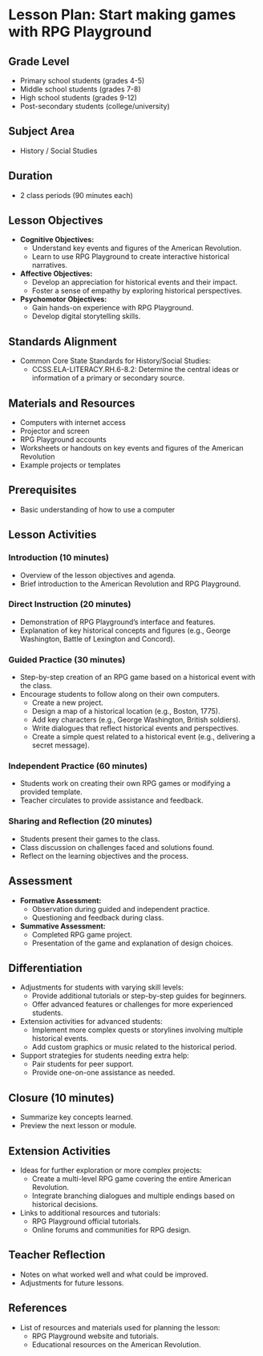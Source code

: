 # Lesson Plan: Start making games with RPG Playground


## Grade Level

- Primary school students (grades 4-5)
- Middle school students (grades 7-8)
- High school students (grades 9-12)
- Post-secondary students (college/university)


## Subject Area

- History / Social Studies


## Duration

- 2 class periods (90 minutes each)


## Lesson Objectives

- **Cognitive Objectives:** 
  - Understand key events and figures of the American Revolution.
  - Learn to use RPG Playground to create interactive historical narratives.
- **Affective Objectives:**
  - Develop an appreciation for historical events and their impact.
  - Foster a sense of empathy by exploring historical perspectives.
- **Psychomotor Objectives:**
  - Gain hands-on experience with RPG Playground.
  - Develop digital storytelling skills.


## Standards Alignment
- Common Core State Standards for History/Social Studies: 
  - CCSS.ELA-LITERACY.RH.6-8.2: Determine the central ideas or information of a primary or secondary source.


## Materials and Resources
- Computers with internet access
- Projector and screen
- RPG Playground accounts
- Worksheets or handouts on key events and figures of the American Revolution
- Example projects or templates


## Prerequisites
- Basic understanding of how to use a computer


## Lesson Activities


### Introduction (10 minutes)
- Overview of the lesson objectives and agenda.
- Brief introduction to the American Revolution and RPG Playground.


### Direct Instruction (20 minutes)
- Demonstration of RPG Playground’s interface and features.
- Explanation of key historical concepts and figures (e.g., George Washington, Battle of Lexington and Concord).


### Guided Practice (30 minutes)
- Step-by-step creation of an RPG game based on a historical event with the class.
- Encourage students to follow along on their own computers.
  - Create a new project.
  - Design a map of a historical location (e.g., Boston, 1775).
  - Add key characters (e.g., George Washington, British soldiers).
  - Write dialogues that reflect historical events and perspectives.
  - Create a simple quest related to a historical event (e.g., delivering a secret message).


### Independent Practice (60 minutes)
- Students work on creating their own RPG games or modifying a provided template.
- Teacher circulates to provide assistance and feedback.


### Sharing and Reflection (20 minutes)
- Students present their games to the class.
- Class discussion on challenges faced and solutions found.
- Reflect on the learning objectives and the process.


## Assessment
- **Formative Assessment:**
  - Observation during guided and independent practice.
  - Questioning and feedback during class.
- **Summative Assessment:**
  - Completed RPG game project.
  - Presentation of the game and explanation of design choices.


## Differentiation
- Adjustments for students with varying skill levels:
  - Provide additional tutorials or step-by-step guides for beginners.
  - Offer advanced features or challenges for more experienced students.
- Extension activities for advanced students:
  - Implement more complex quests or storylines involving multiple historical events.
  - Add custom graphics or music related to the historical period.
- Support strategies for students needing extra help:
  - Pair students for peer support.
  - Provide one-on-one assistance as needed.


## Closure (10 minutes)
- Summarize key concepts learned.
- Preview the next lesson or module.


## Extension Activities
- Ideas for further exploration or more complex projects:
  - Create a multi-level RPG game covering the entire American Revolution.
  - Integrate branching dialogues and multiple endings based on historical decisions.
- Links to additional resources and tutorials:
  - RPG Playground official tutorials.
  - Online forums and communities for RPG design.


## Teacher Reflection
- Notes on what worked well and what could be improved.
- Adjustments for future lessons.


## References
- List of resources and materials used for planning the lesson:
  - RPG Playground website and tutorials.
  - Educational resources on the American Revolution.
